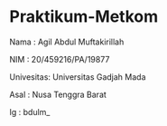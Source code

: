 # Praktikum-Metkom
Nama      : Agil Abdul Muftakirillah

NIM       : 20/459216/PA/19877

Univesitas: Universitas Gadjah Mada

Asal      : Nusa Tenggra Barat

Ig        : bdulm_
